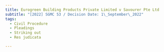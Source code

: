 ```yaml
---
title: Eurogreen Building Products Private Limited v Savourer Pte Ltd
subtitle: "[2022] SGMC 53 / Decision Date: 1\_September\_2022"
tags:
  - Civil Procedure
  - Pleadings
  - Striking out
  - Res judicata

---
```

